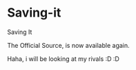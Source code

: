 Saving-it
=========

Saving It

The Official Source, is now available again.

Haha, i will be looking at my rivals :D :D
